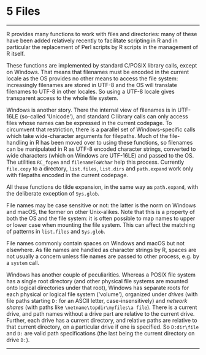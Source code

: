 # 5 Files

---

R provides many functions to work with files and directories: many of
these have been added relatively recently to facilitate scripting in R
and in particular the replacement of Perl scripts by R scripts in the
management of R itself.

These functions are implemented by standard C/POSIX library calls,
except on Windows. That means that filenames must be encoded in the
current locale as the OS provides no other means to access the file
system: increasingly filenames are stored in UTF-8 and the OS will
translate filenames to UTF-8 in other locales. So using a UTF-8 locale
gives transparent access to the whole file system.

Windows is another story. There the internal view of filenames is in
UTF-16LE (so-called 'Unicode'), and standard C library calls can only
access files whose names can be expressed in the current codepage. To
circumvent that restriction, there is a parallel set of Windows-specific
calls which take wide-character arguments for filepaths. Much of the
file-handling in R has been moved over to using these functions, so
filenames can be manipulated in R as UTF-8 encoded character strings,
converted to wide characters (which on Windows are UTF-16LE) and passed
to the OS. The utilities `RC_fopen` and `filenameToWchar` help this
process. Currently `file.copy` to a directory, `list.files`, `list.dirs`
and `path.expand` work only with filepaths encoded in the current
codepage.

All these functions do tilde expansion, in the same way as
`path.expand`, with the deliberate exception of `Sys.glob`.

File names may be case sensitive or not: the latter is the norm on
Windows and macOS, the former on other Unix-alikes. Note that this is a
property of both the OS and the file system: it is often possible to map
names to upper or lower case when mounting the file system. This can
affect the matching of patterns in `list.files` and `Sys.glob`.

File names commonly contain spaces on Windows and macOS but not
elsewhere. As file names are handled as character strings by R, spaces
are not usually a concern unless file names are passed to other process,
e.g. by a `system` call.

Windows has another couple of peculiarities. Whereas a POSIX file system
has a single root directory (and other physical file systems are mounted
onto logical directories under that root), Windows has separate roots
for each physical or logical file system ('volume'), organized under
_drives_ (with file paths starting `D:` for an ASCII letter,
case-insensitively) and _network shares_ (with paths like
`\netname\topdir\myfiles\a file`). There is a current drive, and path
names without a drive part are relative to the current drive. Further,
each drive has a current directory, and relative paths are relative to
that current directory, on a particular drive if one is specified. So
`D:dir\file` and `D:` are valid path specifications
(the last being the current directory on drive `D:`).

---
